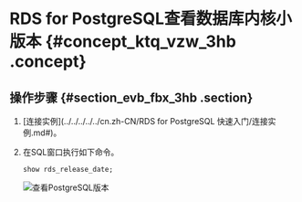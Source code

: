 # RDS for PostgreSQL查看数据库内核小版本 {#concept_ktq_vzw_3hb .concept}

## 操作步骤 {#section_evb_fbx_3hb .section}

1.  [连接实例](../../../../../cn.zh-CN/RDS for PostgreSQL 快速入门/连接实例.md#)。
2.  在SQL窗口执行如下命令。

    ```
    show rds_release_date;
    ```

    ![查看PostgreSQL版本](http://static-aliyun-doc.oss-cn-hangzhou.aliyuncs.com/assets/img/8362/155468728843460_zh-CN.png)


